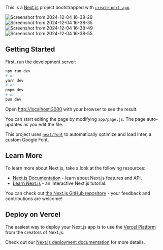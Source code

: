 This is a [Next.js](https://nextjs.org/) project bootstrapped with [`create-next-app`](https://github.com/vercel/next.js/tree/canary/packages/create-next-app).

![Screenshot from 2024-12-04 16-38-29](https://github.com/user-attachments/assets/cf4b21c3-9987-44e8-89e5-0c27b8677b4e)
![Screenshot from 2024-12-04 16-38-35](https://github.com/user-attachments/assets/ecdae12c-7cbd-45ec-895d-c7742fb17473)
![Screenshot from 2024-12-04 16-38-49](https://github.com/user-attachments/assets/46bfdac0-dfe8-4d35-b00b-c02e0497402b)
![Screenshot from 2024-12-04 16-38-55](https://github.com/user-attachments/assets/9ff715e5-dad0-4315-9f08-e8c967de7470)

## Getting Started

First, run the development server:

```bash
npm run dev
# or
yarn dev
# or
pnpm dev
# or
bun dev
```

Open [http://localhost:3000](http://localhost:3000) with your browser to see the result.

You can start editing the page by modifying `app/page.js`. The page auto-updates as you edit the file.

This project uses [`next/font`](https://nextjs.org/docs/basic-features/font-optimization) to automatically optimize and load Inter, a custom Google Font.

## Learn More

To learn more about Next.js, take a look at the following resources:

- [Next.js Documentation](https://nextjs.org/docs) - learn about Next.js features and API.
- [Learn Next.js](https://nextjs.org/learn) - an interactive Next.js tutorial.

You can check out [the Next.js GitHub repository](https://github.com/vercel/next.js/) - your feedback and contributions are welcome!

## Deploy on Vercel

The easiest way to deploy your Next.js app is to use the [Vercel Platform](https://vercel.com/new?utm_medium=default-template&filter=next.js&utm_source=create-next-app&utm_campaign=create-next-app-readme) from the creators of Next.js.

Check out our [Next.js deployment documentation](https://nextjs.org/docs/deployment) for more details.
